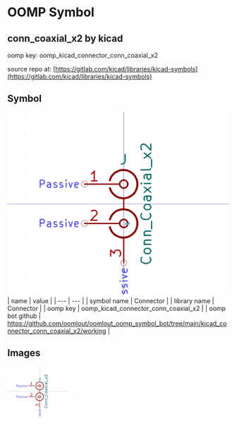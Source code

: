 # OOMP Symbol  
## conn_coaxial_x2  by kicad  
  
oomp key: oomp_kicad_connector_conn_coaxial_x2  
  
source repo at: [https://gitlab.com/kicad/libraries/kicad-symbols](https://gitlab.com/kicad/libraries/kicad-symbols)  
## Symbol  
  
[![working.png](working_600.png)](working.png)  
| name | value | 
| --- | --- | 
| symbol name | Connector | 
| library name | Connector | 
| oomp key | oomp_kicad_connector_conn_coaxial_x2 | 
| oomp bot github | https://github.com/oomlout/oomlout_oomp_symbol_bot/tree/main/kicad_connector_conn_coaxial_x2/working | 
## Images  
  
[![working.png](working_140.png)](working.png)  
